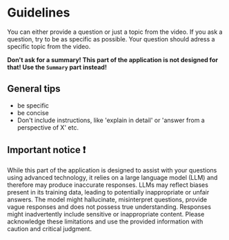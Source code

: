 # Guidelines

You can either provide a question or just a topic from the video. If you ask a question, try to be as specific as possible. Your question should adress a specific topic from the video.

**Don't ask for a summary! This part of the application is not designed for that! Use the `Summary` part instead!**

## General tips 

- be specific
- be concise
- Don't include instructions, like 'explain in detail' or 'answer from a perspective of X' etc.

## Important notice ❗

While this part of the application is designed to assist with your questions using advanced technology, it relies on a large language model (LLM) and therefore may produce inaccurate responses. LLMs may reflect biases present in its training data, leading to potentially inappropriate or unfair answers. The model might hallucinate, misinterpret questions, provide vague responses and does not possess true understanding. Responses might inadvertently include sensitive or inappropriate content. Please acknowledge these limitations and use the provided information with caution and critical judgment.
